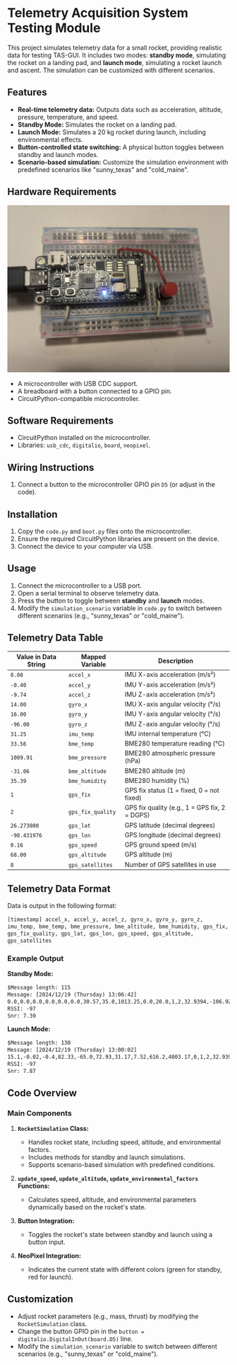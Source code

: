 # Telemetry Acquisition System Testing Module

This project simulates telemetry data for a small rocket, providing realistic data for testing TAS-GUI. It includes two modes: **standby mode**, simulating the rocket on a landing pad, and **launch mode**, simulating a rocket launch and ascent. The simulation can be customized with different scenarios.

## Features

- **Real-time telemetry data:** Outputs data such as acceleration, altitude, pressure, temperature, and speed.
- **Standby Mode:** Simulates the rocket on a landing pad.
- **Launch Mode:** Simulates a 20 kg rocket during launch, including environmental effects.
- **Button-controlled state switching:** A physical button toggles between standby and launch modes.
- **Scenario-based simulation:** Customize the simulation environment with predefined scenarios like "sunny_texas" and "cold_maine".

## Hardware Requirements

![Board Image](repo/board.jpg)

- A microcontroller with USB CDC support.
- A breadboard with a button connected to a GPIO pin.
- CircuitPython-compatible microcontroller.

## Software Requirements

- CircuitPython installed on the microcontroller.
- Libraries: `usb_cdc`, `digitalio`, `board`, `neopixel`.

## Wiring Instructions

1. Connect a button to the microcontroller GPIO pin `D5` (or adjust in the code).

## Installation

1. Copy the `code.py` and `boot.py` files onto the microcontroller.
2. Ensure the required CircuitPython libraries are present on the device.
3. Connect the device to your computer via USB.

## Usage

1. Connect the microcontroller to a USB port.
2. Open a serial terminal to observe telemetry data.
3. Press the button to toggle between **standby** and **launch** modes.
4. Modify the `simulation_scenario` variable in `code.py` to switch between different scenarios (e.g., "sunny_texas" or "cold_maine").

## Telemetry Data Table


| Value in Data String | Mapped Variable   | Description                                   |
|----------------------|-------------------|-----------------------------------------------|
| `0.08`               | `accel_x`         | IMU X-axis acceleration (m/s²)                |
| `-0.40`              | `accel_y`         | IMU Y-axis acceleration (m/s²)                |
| `-9.74`              | `accel_z`         | IMU Z-axis acceleration (m/s²)                |
| `14.00`              | `gyro_x`          | IMU X-axis angular velocity (°/s)             |
| `16.00`              | `gyro_y`          | IMU Y-axis angular velocity (°/s)             |
| `-96.00`             | `gyro_z`          | IMU Z-axis angular velocity (°/s)             |
| `31.25`              | `imu_temp`        | IMU internal temperature (°C)                 |
| `33.56`              | `bme_temp`        | BME280 temperature reading (°C)               |
| `1009.91`            | `bme_pressure`    | BME280 atmospheric pressure (hPa)             |
| `-31.06`             | `bme_altitude`    | BME280 altitude (m)                           |
| `35.39`              | `bme_humidity`    | BME280 humidity (%)                           |
| `1`                  | `gps_fix`         | GPS fix status (1 = fixed, 0 = not fixed)      |
| `2`                  | `gps_fix_quality` | GPS fix quality (e.g., 1 = GPS fix, 2 = DGPS) |
| `26.273800`          | `gps_lat`         | GPS latitude (decimal degrees)                 |
| `-98.431976`         | `gps_lon`         | GPS longitude (decimal degrees)                |
| `0.16`               | `gps_speed`       | GPS ground speed (m/s)                        |
| `68.00`              | `gps_altitude`    | GPS altitude (m)                              |
| `8`                  | `gps_satellites`  | Number of GPS satellites in use               |


## Telemetry Data Format

Data is output in the following format:

```
[timestamp] accel_x, accel_y, accel_z, gyro_x, gyro_y, gyro_z, imu_temp, bme_temp, bme_pressure, bme_altitude, bme_humidity, gps_fix, gps_fix_quality, gps_lat, gps_lon, gps_speed, gps_altitude, gps_satellites
```

### Example Output

**Standby Mode:**
```
$Message length: 115
Message: [2024/12/19 (Thursday) 13:06:42] 0.0,0.0,0.0,0.0,0.0,0.0,30.57,35.0,1013.25,0.0,20.0,1,2,32.9394,-106.922,0.0,0.0,8
RSSI: -97
Snr: 7.39
```

**Launch Mode:**
```
$Message length: 130
Message: [2024/12/19 (Thursday) 13:00:02] 15.1,-0.02,-0.4,82.33,-65.0,72.93,31.17,7.52,616.2,4003.17,0,1,2,32.9394,-106.922,82.16,4227.45,8
RSSI: -97
Snr: 7.87
```

## Code Overview

### Main Components

1. **`RocketSimulation` Class:**
   - Handles rocket state, including speed, altitude, and environmental factors.
   - Includes methods for standby and launch simulations.
   - Supports scenario-based simulation with predefined conditions.

2. **`update_speed`, `update_altitude`, `update_environmental_factors` Functions:**
   - Calculates speed, altitude, and environmental parameters dynamically based on the rocket's state.

3. **Button Integration:**
   - Toggles the rocket's state between standby and launch using a button input.

4. **NeoPixel Integration:**
   - Indicates the current state with different colors (green for standby, red for launch).

## Customization

- Adjust rocket parameters (e.g., mass, thrust) by modifying the `RocketSimulation` class.
- Change the button GPIO pin in the `button = digitalio.DigitalInOut(board.D5)` line.
- Modify the `simulation_scenario` variable to switch between different scenarios (e.g., "sunny_texas" or "cold_maine").


